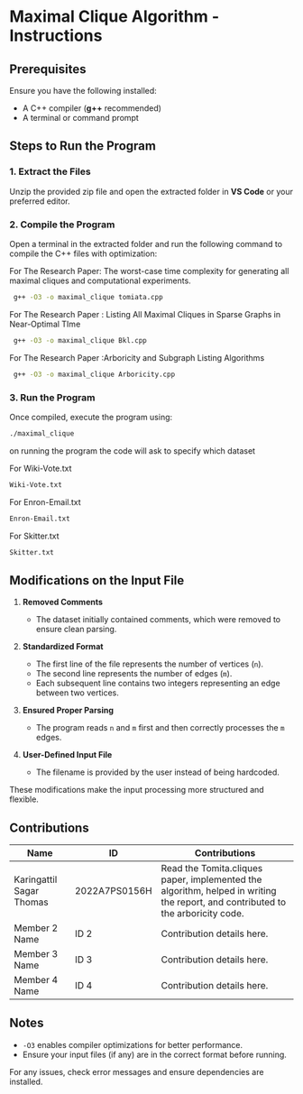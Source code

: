 # Maximal Clique Algorithm - Instructions

## Prerequisites
Ensure you have the following installed:

- A C++ compiler (**g++** recommended)
- A terminal or command prompt

## Steps to Run the Program

### 1. Extract the Files
Unzip the provided zip file and open the extracted folder in **VS Code** or your preferred editor.

### 2. Compile the Program
Open a terminal in the extracted folder and run the following command to compile the C++ files with optimization:

For The Research Paper:  The worst-case time complexity for generating all maximal cliques and computational experiments.
```bash
 g++ -O3 -o maximal_clique tomiata.cpp
```

For The Research Paper :  Listing All Maximal Cliques in Sparse Graphs in Near-Optimal TIme
```bash
 g++ -O3 -o maximal_clique Bkl.cpp
```
For The Research Paper :Arboricity and Subgraph Listing Algorithms
```bash
 g++ -O3 -o maximal_clique Arboricity.cpp
```





### 3. Run the Program
Once compiled, execute the program using:

```bash
./maximal_clique
```
on running the program the code will ask to specify which dataset 

For Wiki-Vote.txt
``` bash
Wiki-Vote.txt
```
For Enron-Email.txt
```bash
Enron-Email.txt
```
For Skitter.txt
``` bash
Skitter.txt
```


## Modifications on the Input File  

1. **Removed Comments**  
   - The dataset initially contained comments, which were removed to ensure clean parsing.  

2. **Standardized Format**  
   - The first line of the file represents the number of vertices (`n`).  
   - The second line represents the number of edges (`m`).  
   - Each subsequent line contains two integers representing an edge between two vertices.  

3. **Ensured Proper Parsing**  
   - The program reads `n` and `m` first and then correctly processes the `m` edges.  

4. **User-Defined Input File**  
   - The filename is provided by the user instead of being hardcoded.  

These modifications make the input processing more structured and flexible.


## Contributions  

| Name                        | ID               | Contributions                                                                 |
|-----------------------------|-----------------|-------------------------------------------------------------------------------|
| Karingattil Sagar Thomas    | 2022A7PS0156H   | Read the Tomita.cliques paper, implemented the algorithm, helped in writing the report, and contributed to the arboricity code. |
| Member 2 Name               | ID 2            | Contribution details here.                                                   |
| Member 3 Name               | ID 3            | Contribution details here.                                                   |
| Member 4 Name               | ID 4            | Contribution details here.                                                   |

                                                                  



## Notes
- `-O3` enables compiler optimizations for better performance.
- Ensure your input files (if any) are in the correct format before running.

For any issues, check error messages and ensure dependencies are installed.
